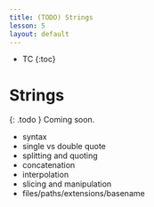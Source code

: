 ```yaml
---
title: (TODO) Strings
lesson: 5
layout: default
---
```


- TC
{:toc}

# Strings

{: .todo }
Coming soon.

- syntax
- single vs double quote
- splitting and quoting
- concatenation
- interpolation
- slicing and manipulation
- files/paths/extensions/basename
